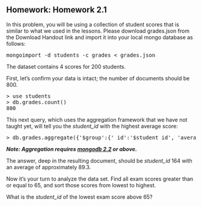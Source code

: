 <div><h2 class="problem-header">
  Homework: Homework 2.1
</h2>

<section class="problem"><div>In this problem, you will be using a collection of student scores that is similar to what we used in the lessons. Please download grades.json from the Download Handout link and import it into your local mongo database as follows:
<pre>mongoimport -d students -c grades &lt; grades.json
</pre>
The dataset contains 4 scores for 200 students.
<p>
First, let’s confirm your data is intact; the number of documents should be 800.
</p>
<pre>&gt; use students
&gt; db.grades.count()
800
</pre>
<p>
This next query, which uses the aggregation framework that we have not taught yet, will tell you the <em>student_id</em> with the highest average score:
</p>

<pre>&gt; db.grades.aggregate({'$group':{'_id':'$student_id', 'average':{$avg:'$score'}}}, {'$sort':{'average':-1}}, {'$limit':1})
</pre>
<b><i>Note:  Aggregation requires <a target="_blank" href="http://www.mongodb.org/downloads">mongodb 2.2</a> or above.</i></b>

<p>
The answer, deep in the resulting document, should be <em>student_id</em> 164 with an average of approximately 89.3.
</p>

Now it’s your turn to analyze the data set. Find all exam scores greater than or equal to 65, and sort those scores from lowest to highest.
<p>What is the <em>student_id</em> of the lowest exam score above 65?</p></div>

  </div>
